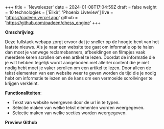 +++
title = 'Newsleezer'
date = 2024-01-08T17:04:59Z
draft = false
weight = 10
technologies = ['Elixir', 'Phoenix Liveview']
live = 'https://padeen.vercel.app'
github = 'https://github.com/padeen/chess_engine'
+++

**Omschrijving:**

Deze fullstack webapp zorgt ervoor dat je sneller op de hoogte bent van het laatste nieuws. Als je naar een website toe gaat om
informatie op te halen dan moet je vanwege reclamebanners, afbeeldingen en filmpjes vaak meerdere keren scrollen om een
artikel te lezen. Doordat de informatie die je wilt hebben tegelijk wordt
aangeboden met allerlei content die je niet nodig hebt moet je vaker scrollen om een artikel te lezen. Door alleen de
tekst elementen van een website weer te geven worden de tijd die je nodig hebt om informatie te lezen en de kans om een
vermoeide scrollvinger te krijgen verkleint.

**Functionaliteiten:**

- Tekst van website weergeven door de url in te typen.
- Selectie maken van welke tekst elementen worden weergegeven.
- Selectie maken van welke secties worden weergegeven.

**Preview**
**Github**
